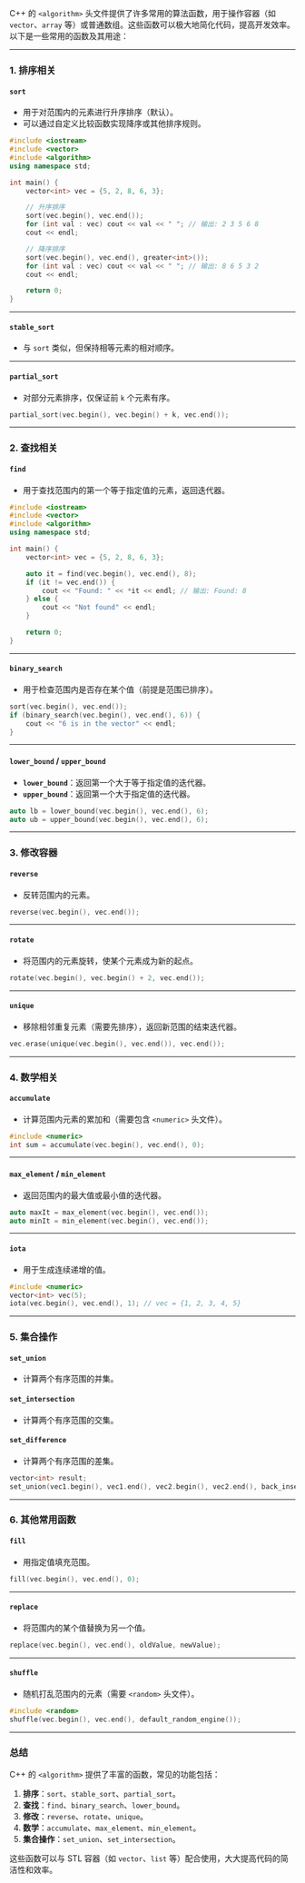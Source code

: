 C++ 的 `<algorithm>` 头文件提供了许多常用的算法函数，用于操作容器（如 `vector`、`array` 等）或普通数组。这些函数可以极大地简化代码，提高开发效率。以下是一些常用的函数及其用途：

---

### **1. 排序相关**

#### **`sort`**
- 用于对范围内的元素进行升序排序（默认）。
- 可以通过自定义比较函数实现降序或其他排序规则。

```cpp
#include <iostream>
#include <vector>
#include <algorithm>
using namespace std;

int main() {
    vector<int> vec = {5, 2, 8, 6, 3};

    // 升序排序
    sort(vec.begin(), vec.end());
    for (int val : vec) cout << val << " "; // 输出: 2 3 5 6 8
    cout << endl;

    // 降序排序
    sort(vec.begin(), vec.end(), greater<int>());
    for (int val : vec) cout << val << " "; // 输出: 8 6 5 3 2
    cout << endl;

    return 0;
}
```

---

#### **`stable_sort`**
- 与 `sort` 类似，但保持相等元素的相对顺序。

---

#### **`partial_sort`**
- 对部分元素排序，仅保证前 `k` 个元素有序。

```cpp
partial_sort(vec.begin(), vec.begin() + k, vec.end());
```

---

### **2. 查找相关**

#### **`find`**
- 用于查找范围内的第一个等于指定值的元素，返回迭代器。

```cpp
#include <iostream>
#include <vector>
#include <algorithm>
using namespace std;

int main() {
    vector<int> vec = {5, 2, 8, 6, 3};

    auto it = find(vec.begin(), vec.end(), 8);
    if (it != vec.end()) {
        cout << "Found: " << *it << endl; // 输出: Found: 8
    } else {
        cout << "Not found" << endl;
    }

    return 0;
}
```

---

#### **`binary_search`**
- 用于检查范围内是否存在某个值（前提是范围已排序）。

```cpp
sort(vec.begin(), vec.end());
if (binary_search(vec.begin(), vec.end(), 6)) {
    cout << "6 is in the vector" << endl;
}
```

---

#### **`lower_bound` / `upper_bound`**
- **`lower_bound`**：返回第一个大于等于指定值的迭代器。
- **`upper_bound`**：返回第一个大于指定值的迭代器。

```cpp
auto lb = lower_bound(vec.begin(), vec.end(), 6);
auto ub = upper_bound(vec.begin(), vec.end(), 6);
```

---

### **3. 修改容器**

#### **`reverse`**
- 反转范围内的元素。

```cpp
reverse(vec.begin(), vec.end());
```

---

#### **`rotate`**
- 将范围内的元素旋转，使某个元素成为新的起点。

```cpp
rotate(vec.begin(), vec.begin() + 2, vec.end());
```

---

#### **`unique`**
- 移除相邻重复元素（需要先排序），返回新范围的结束迭代器。

```cpp
vec.erase(unique(vec.begin(), vec.end()), vec.end());
```

---

### **4. 数学相关**

#### **`accumulate`**
- 计算范围内元素的累加和（需要包含 `<numeric>` 头文件）。

```cpp
#include <numeric>
int sum = accumulate(vec.begin(), vec.end(), 0);
```

---

#### **`max_element` / `min_element`**
- 返回范围内的最大值或最小值的迭代器。

```cpp
auto maxIt = max_element(vec.begin(), vec.end());
auto minIt = min_element(vec.begin(), vec.end());
```

---

#### **`iota`**
- 用于生成连续递增的值。

```cpp
#include <numeric>
vector<int> vec(5);
iota(vec.begin(), vec.end(), 1); // vec = {1, 2, 3, 4, 5}
```

---

### **5. 集合操作**

#### **`set_union`**
- 计算两个有序范围的并集。

#### **`set_intersection`**
- 计算两个有序范围的交集。

#### **`set_difference`**
- 计算两个有序范围的差集。

```cpp
vector<int> result;
set_union(vec1.begin(), vec1.end(), vec2.begin(), vec2.end(), back_inserter(result));
```

---

### **6. 其他常用函数**

#### **`fill`**
- 用指定值填充范围。

```cpp
fill(vec.begin(), vec.end(), 0);
```

---

#### **`replace`**
- 将范围内的某个值替换为另一个值。

```cpp
replace(vec.begin(), vec.end(), oldValue, newValue);
```

---

#### **`shuffle`**
- 随机打乱范围内的元素（需要 `<random>` 头文件）。

```cpp
#include <random>
shuffle(vec.begin(), vec.end(), default_random_engine());
```

---

### **总结**
C++ 的 `<algorithm>` 提供了丰富的函数，常见的功能包括：
1. **排序**：`sort`、`stable_sort`、`partial_sort`。
2. **查找**：`find`、`binary_search`、`lower_bound`。
3. **修改**：`reverse`、`rotate`、`unique`。
4. **数学**：`accumulate`、`max_element`、`min_element`。
5. **集合操作**：`set_union`、`set_intersection`。

这些函数可以与 STL 容器（如 `vector`、`list` 等）配合使用，大大提高代码的简洁性和效率。